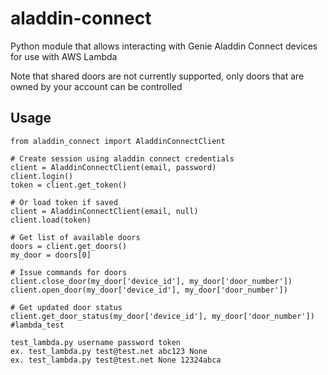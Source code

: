 # aladdin-connect
Python module that allows interacting with Genie Aladdin Connect devices for use with AWS Lambda

Note that shared doors are not currently supported, only doors that are owned by your account can be controlled

## Usage
```
from aladdin_connect import AladdinConnectClient

# Create session using aladdin connect credentials
client = AladdinConnectClient(email, password)
client.login()
token = client.get_token()

# Or load token if saved
client = AladdinConnectClient(email, null)
client.load(token)

# Get list of available doors
doors = client.get_doors()
my_door = doors[0]

# Issue commands for doors
client.close_door(my_door['device_id'], my_door['door_number'])
client.open_door(my_door['device_id'], my_door['door_number'])

# Get updated door status
client.get_door_status(my_door['device_id'], my_door['door_number'])
#lambda_test

test_lambda.py username password token
ex. test_lambda.py test@test.net abc123 None
ex. test_lambda.py test@test.net None 12324abca
```
